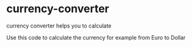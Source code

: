 currency-converter
==================

currency converter helps you to calculate

Use this code to calculate the currency for example from Euro to Dollar


